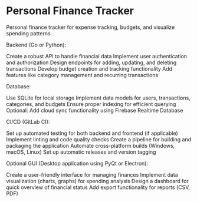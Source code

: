 # Personal Finance Tracker
Personal finance tracker for expense tracking, budgets, and visualize spending patterns

Backend (Go or Python):

Create a robust API to handle financial data
Implement user authentication and authorization
Design endpoints for adding, updating, and deleting transactions
Develop budget creation and tracking functionality
Add features like category management and recurring transactions


Database:

Use SQLite for local storage
Implement data models for users, transactions, categories, and budgets
Ensure proper indexing for efficient querying
Optional: Add cloud sync functionality using Firebase Realtime Database


CI/CD (GitLab CI):

Set up automated testing for both backend and frontend (if applicable)
Implement linting and code quality checks
Create a pipeline for building and packaging the application
Automate cross-platform builds (Windows, macOS, Linux)
Set up automatic releases and version tagging


Optional GUI (Desktop application using PyQt or Electron):

Create a user-friendly interface for managing finances
Implement data visualization (charts, graphs) for spending analysis
Design a dashboard for quick overview of financial status
Add export functionality for reports (CSV, PDF)

